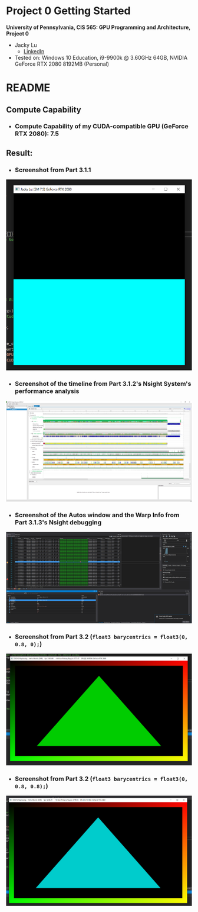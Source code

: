 Project 0 Getting Started
====================

**University of Pennsylvania, CIS 565: GPU Programming and Architecture, Project 0**

* Jacky Lu
  * [LinkedIn](https://www.linkedin.com/in/jacky-lu-506968129/)
* Tested on: Windows 10 Education, i9-9900k @ 3.60GHz 64GB, NVIDIA GeForce RTX 2080 8192MB (Personal)

# README

## Compute Capability
* ### Compute Capability of my CUDA-compatible GPU (GeForce RTX 2080): 7.5

## Result:
* ### Screenshot from Part 3.1.1
![](images/screenshot_3.1.1.png)
* ### Screenshot of the timeline from Part 3.1.2's Nsight System's performance analysis
![](images/screenshot_3.1.2.png)
* ### Screenshot of the Autos window and the Warp Info from Part 3.1.3's Nsight debugging
![](images/screenshot_3.1.3_warp_info.png)
* ### Screenshot from Part 3.2 (`float3 barycentrics = float3(0, 0.8, 0);`)
![](images/screenshot_3.3_1.png)
* ### Screenshot from Part 3.2 (`float3 barycentrics = float3(0, 0.8, 0.8);`)
![](images/screenshot_3.3_2.png)